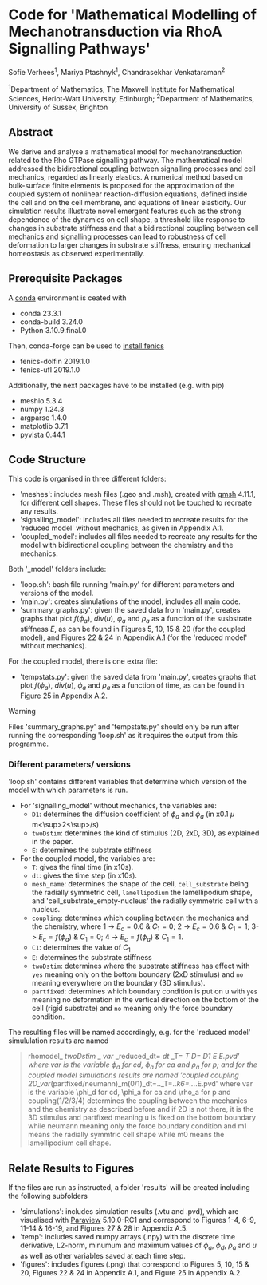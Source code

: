 # Code for 'Mathematical Modelling of Mechanotransduction via RhoA Signalling Pathways' 
Sofie Verhees<sup>1</sup>, Mariya Ptashnyk<sup>1</sup>, Chandrasekhar Venkataraman<sup>2</sup>

<sup>1</sup>Department of Mathematics, The Maxwell Institute for Mathematical Sciences, Heriot-Watt University, Edinburgh; <sup>2</sup>Department of Mathematics, University of Sussex, Brighton


## Abstract
We derive and analyse a mathematical model for mechanotransduction related to the Rho GTPase signalling pathway. The mathematical model addressed the bidirectional coupling between signalling processes and cell mechanics, regarded as linearly elastics. A numerical method based on bulk-surface finite elements is proposed for the approximation of the  coupled system of nonlinear reaction-diffusion equations, defined inside the cell and on the cell membrane, and equations of linear elasticity. Our simulation results illustrate novel emergent features such as the strong dependence of the dynamics on cell shape, a threshold like response to changes in substrate stiffness and  that a bidirectional coupling between cell mechanics and signalling processes can lead to robustness of cell deformation to larger changes in substrate stiffness, ensuring mechanical homeostasis as observed experimentally.


## Prerequisite Packages
A [conda](https://docs.conda.io/en/latest/) environment is ceated with
- conda 23.3.1
- conda-build 3.24.0
- Python 3.10.9.final.0

Then, conda-forge can be used to [install fenics](https://fenics.readthedocs.io/en/latest/installation.html)
- fenics-dolfin 2019.1.0
- fenics-ufl 2019.1.0

Additionally, the next packages have to be installed (e.g. with pip)
- meshio 5.3.4
- numpy 1.24.3
- argparse 1.4.0
- matplotlib 3.7.1
- pyvista 0.44.1


## Code Structure
This code is organised in three different folders:
- 'meshes': includes mesh files (.geo and .msh), created with [gmsh](https://gmsh.info/) 4.11.1, for different cell shapes. These files should not be touched to recreate any results.
- 'signalling_model': includes all files needed to recreate results for the 'reduced model' without mechanics, as given in Appendix A.1.
- 'coupled_model': includes all files needed to recreate any results for the model with bidirectional coupling between the chemistry and the mechanics.

Both '_model' folders include:
- 'loop.sh': bash file running 'main.py' for different parameters and versions of the model.
- 'main.py': creates simulations of the model, includes all main code.
- 'summary_graphs.py': given the saved data from 'main.py', creates graphs that plot $f(\phi_a)$, $div(u)$, $\phi_a$ and $\rho_a$ as a function of the susbstrate stiffness $E$, as can be found in Figures 5, 10, 15 & 20 (for the coupled model), and Figures 22 & 24 in Appendix A.1 (for the 'reduced model' without mechanics).

For the coupled model, there is one extra file:
- 'tempstats.py': given the saved data from 'main.py', creates graphs that plot $f(\phi_a)$, $div(u)$, $\phi_a$ and $\rho_a$ as a function of time, as can be found in Figure 25 in Appendix A.2.

> [!WARNING]
> Files 'summary_graphs.py' and 'tempstats.py' should only be run after running the corresponding 'loop.sh' as it requires the output from this programme.

### Different parameters/ versions
'loop.sh' contains different variables that determine which version of the model with which parameters is run.
- For 'signalling_model' without mechanics, the variables are:
  - `D1`: determines the diffusion coefficient of $\phi_d$ and $\phi_a$ (in x0.1 $\mu$ m<\sup>2<\sup>/s)
  - `twoDstim`: determines the kind of stimulus (2D, 2xD, 3D), as explained in the paper.
  - `E`: determines the substrate stiffness
- For the coupled model, the variables are:
  - `T`: gives the final time (in x10s).
  - `dt`: gives the time step (in x10s).
  - `mesh_name`: determines the shape of the cell, `cell_substrate` being the radially symmetric cell, `lamellipodium` the lamellipodium shape, and 'cell_substrate_empty-nucleus' the radially symmetric cell with a nucleus.
  - `coupling`: determines which coupling between the mechanics and the chemistry, where 1 -> $E_c=0.6$ & $C_1 = 0$; 2 -> $E_c=0.6$ & $C_1 = 1$; 3-> $E_c=f(\phi_a)$ & $C_1 = 0$; 4 -> $E_c=f(\phi_a)$ & $C_1 = 1$.
  - `C1`: determines the value of $C_1$
  - `E`: determines the substrate stiffness
  - `twoDstim`: determines where the substrate stiffness has effect with `yes` meaning only on the bottom boundary (2xD stimulus) and `no` meaning everywhere on the boundary (3D stimulus).
  - `partfixed`: determines which boundary condition is put on u with `yes` meaning no deformation in the vertical direction on the bottom of the cell (rigid substrate) and `no` meaning only the force boundary condition.

The resulting files will be named accordingly, e.g. for the 'reduced model' simululation results are named 
> rhomodel_ _twoDstim_ _ _var_ _reduced_dt= _dt_ _T= _T_ _D= _D1_ _E_ E.pvd'
where var is the variable $\phi_d$ for cd, $\phi_a$ for ca and $\rho_a$ for p; and for the coupled model simulations results are named
> 'coupled _coupling_ 2D_var_(partfixed/neumann)_m(0/1)_dt=.._T=.._k6=.._..E.pvd'
where var is the variable \phi_d for cd, \phi_a for ca and \rho_a for p and coupling(1/2/3/4) determines the coupling between the mechanics and the chemistry as described before and if 2D is not there, it is the 3D stimulus and partfixed meaning u is fixed on the bottom boundary while neumann meaning only the force boundary condition and m1 means the radially symmtric cell shape while m0 means the lamellipodium cell shape.


## Relate Results to Figures
If the files are run as instructed, a folder 'results' will be created including the following subfolders
- 'simulations': includes simulation results (.vtu and .pvd), which are visualised with [Paraview](https://www.paraview.org/) 5.10.0-RC1 and correspond to Figures 1-4, 6-9, 11-14 & 16-19, and Figures 27 & 28 in Appendix A.5.
- 'temp': includes saved numpy arrays (.npy) with the discrete time derivative, L2-norm, minumum and maximum values of $\phi_a$, $\phi_d$, $\rho_a$ and $u$ as well as other variables saved at each time step.
- 'figures': includes figures (.png) that correspond to Figures 5, 10, 15 & 20, Figures 22 & 24 in Appendix A.1, and Figure 25 in Appendix A.2.

